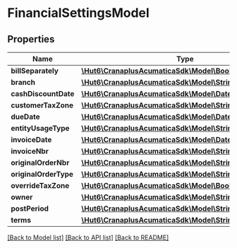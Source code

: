 # FinancialSettingsModel

## Properties
Name | Type | Description | Notes
------------ | ------------- | ------------- | -------------
**billSeparately** | [**\Hut6\CranaplusAcumaticaSdk\Model\BooleanValueModel**](BooleanValueModel.md) |  | [optional] 
**branch** | [**\Hut6\CranaplusAcumaticaSdk\Model\StringValueModel**](StringValueModel.md) |  | [optional] 
**cashDiscountDate** | [**\Hut6\CranaplusAcumaticaSdk\Model\DateTimeValueModel**](DateTimeValueModel.md) |  | [optional] 
**customerTaxZone** | [**\Hut6\CranaplusAcumaticaSdk\Model\StringValueModel**](StringValueModel.md) |  | [optional] 
**dueDate** | [**\Hut6\CranaplusAcumaticaSdk\Model\DateTimeValueModel**](DateTimeValueModel.md) |  | [optional] 
**entityUsageType** | [**\Hut6\CranaplusAcumaticaSdk\Model\StringValueModel**](StringValueModel.md) |  | [optional] 
**invoiceDate** | [**\Hut6\CranaplusAcumaticaSdk\Model\DateTimeValueModel**](DateTimeValueModel.md) |  | [optional] 
**invoiceNbr** | [**\Hut6\CranaplusAcumaticaSdk\Model\StringValueModel**](StringValueModel.md) |  | [optional] 
**originalOrderNbr** | [**\Hut6\CranaplusAcumaticaSdk\Model\StringValueModel**](StringValueModel.md) |  | [optional] 
**originalOrderType** | [**\Hut6\CranaplusAcumaticaSdk\Model\StringValueModel**](StringValueModel.md) |  | [optional] 
**overrideTaxZone** | [**\Hut6\CranaplusAcumaticaSdk\Model\BooleanValueModel**](BooleanValueModel.md) |  | [optional] 
**owner** | [**\Hut6\CranaplusAcumaticaSdk\Model\StringValueModel**](StringValueModel.md) |  | [optional] 
**postPeriod** | [**\Hut6\CranaplusAcumaticaSdk\Model\StringValueModel**](StringValueModel.md) |  | [optional] 
**terms** | [**\Hut6\CranaplusAcumaticaSdk\Model\StringValueModel**](StringValueModel.md) |  | [optional] 

[[Back to Model list]](../README.md#documentation-for-models) [[Back to API list]](../README.md#documentation-for-api-endpoints) [[Back to README]](../README.md)


